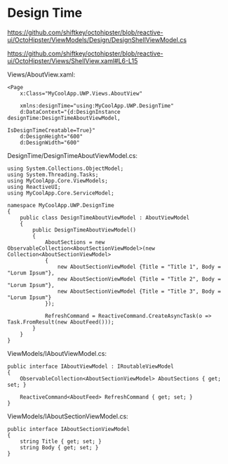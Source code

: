 # Design Time

https://github.com/shiftkey/octohipster/blob/reactive-ui/OctoHipster/ViewModels/Design/DesignShellViewModel.cs


https://github.com/shiftkey/octohipster/blob/reactive-ui/OctoHipster/Views/ShellView.xaml#L6-L15


Views/AboutView.xaml:


    <Page
        x:Class="MyCoolApp.UWP.Views.AboutView"

        xmlns:designTime="using:MyCoolApp.UWP.DesignTime"
        d:DataContext="{d:DesignInstance designTime:DesignTimeAboutViewModel,
                                                  IsDesignTimeCreatable=True}"
        d:DesignHeight="600"
        d:DesignWidth="600"



DesignTime/DesignTimeAboutViewModel.cs:

    using System.Collections.ObjectModel;
    using System.Threading.Tasks;
    using MyCoolApp.Core.ViewModels;
    using ReactiveUI;
    using MyCoolApp.Core.ServiceModel;

    namespace MyCoolApp.UWP.DesignTime
    {
        public class DesignTimeAboutViewModel : AboutViewModel
        {
            public DesignTimeAboutViewModel()
            {
                AboutSections = new ObservableCollection<AboutSectionViewModel>(new Collection<AboutSectionViewModel>
                {
                    new AboutSectionViewModel {Title = "Title 1", Body = "Lorum Ipsum"},
                    new AboutSectionViewModel {Title = "Title 2", Body = "Lorum Ipsum"},
                    new AboutSectionViewModel {Title = "Title 3", Body = "Lorum Ipsum"}
                });

                RefreshCommand = ReactiveCommand.CreateAsyncTask(o => Task.FromResult(new AboutFeed()));
            }
        }
    }
    
  ViewModels/IAboutViewModel.cs:

    public interface IAboutViewModel : IRoutableViewModel
    {
        ObservableCollection<AboutSectionViewModel> AboutSections { get; set; }

        ReactiveCommand<AboutFeed> RefreshCommand { get; set; }
    }

ViewModels/IAboutSectionViewModel.cs:

    public interface IAboutSectionViewModel
    {
        string Title { get; set; }
        string Body { get; set; }
    }
